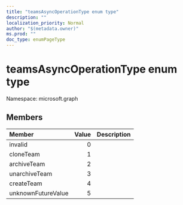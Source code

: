 ```yaml
---
title: "teamsAsyncOperationType enum type"
description: ""
localization_priority: Normal
author: "$(metadata.owner)"
ms.prod: ""
doc_type: enumPageType
---
```


# teamsAsyncOperationType enum type

Namespace: microsoft.graph

## Members

| Member             | Value | Description |
| :----------------- | ----: | :---------- |
| invalid            | 0     |             |
| cloneTeam          | 1     |             |
| archiveTeam        | 2     |             |
| unarchiveTeam      | 3     |             |
| createTeam         | 4     |             |
| unknownFutureValue | 5     |             |
